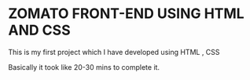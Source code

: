 <h1>ZOMATO FRONT-END USING HTML AND CSS</h1>
<p>This is my first project which I have developed using HTML , CSS </p>
<p>Basically it took like 20-30 mins to complete it.</p>

